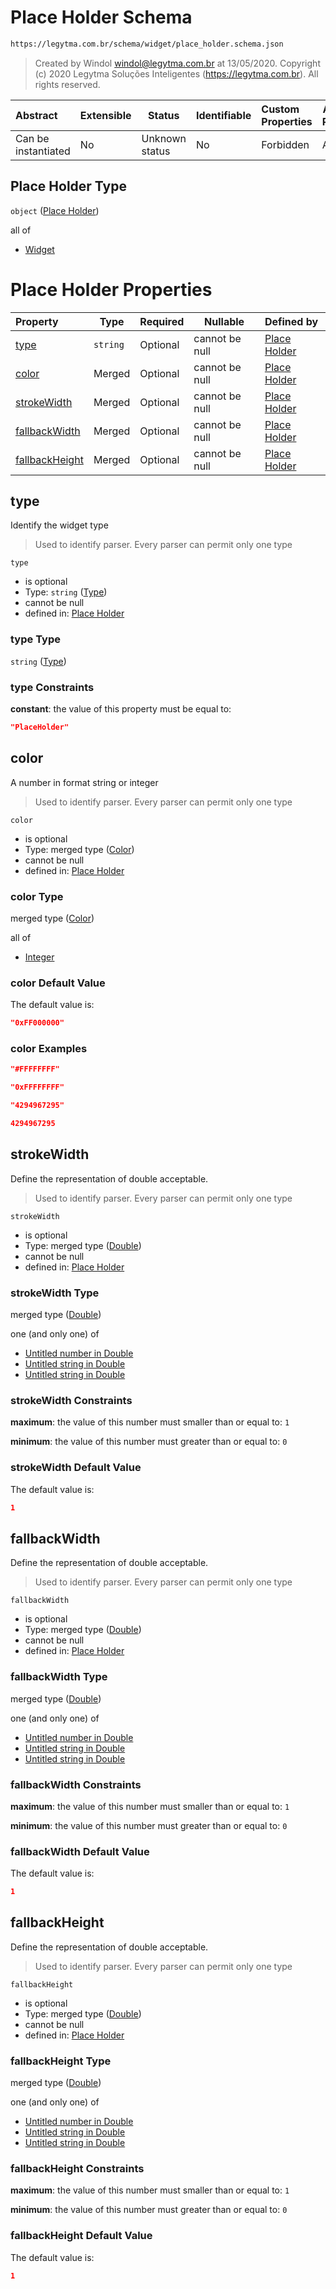 # Place Holder Schema

```txt
https://legytma.com.br/schema/widget/place_holder.schema.json
```




> Created by Windol [windol@legytma.com.br](mailto:windol@legytma.com.br) at 13/05/2020.
> Copyright (c) 2020 Legytma Soluções Inteligentes (<https://legytma.com.br>). All rights reserved.
>

| Abstract            | Extensible | Status         | Identifiable | Custom Properties | Additional Properties | Access Restrictions | Defined In                                                                                   |
| :------------------ | ---------- | -------------- | ------------ | :---------------- | --------------------- | ------------------- | -------------------------------------------------------------------------------------------- |
| Can be instantiated | No         | Unknown status | No           | Forbidden         | Allowed               | none                | [place_holder.schema.json](../schema/widget/place_holder.schema.json "open original schema") |

## Place Holder Type

`object` ([Place Holder](place_holder.md))

all of

-   [Widget](input_decoration-properties-widget-5.md "check type definition")

# Place Holder Properties

| Property                          | Type     | Required | Nullable       | Defined by                                                                                                                            |
| :-------------------------------- | -------- | -------- | -------------- | :------------------------------------------------------------------------------------------------------------------------------------ |
| [type](#type)                     | `string` | Optional | cannot be null | [Place Holder](widget-definitions-type.md "https&#x3A;//legytma.com.br/schema/widget/place_holder.schema.json#/properties/type")      |
| [color](#color)                   | Merged   | Optional | cannot be null | [Place Holder](app_bar_theme-properties-color.md "https&#x3A;//legytma.com.br/schema/color.schema.json#/properties/color")            |
| [strokeWidth](#strokeWidth)       | Merged   | Optional | cannot be null | [Place Holder](app_bar_theme-properties-double.md "https&#x3A;//legytma.com.br/schema/double.schema.json#/properties/strokeWidth")    |
| [fallbackWidth](#fallbackWidth)   | Merged   | Optional | cannot be null | [Place Holder](app_bar_theme-properties-double.md "https&#x3A;//legytma.com.br/schema/double.schema.json#/properties/fallbackWidth")  |
| [fallbackHeight](#fallbackHeight) | Merged   | Optional | cannot be null | [Place Holder](app_bar_theme-properties-double.md "https&#x3A;//legytma.com.br/schema/double.schema.json#/properties/fallbackHeight") |

## type

Identify the widget type


> Used to identify parser. Every parser can permit only one type
>

`type`

-   is optional
-   Type: `string` ([Type](widget-definitions-type.md))
-   cannot be null
-   defined in: [Place Holder](widget-definitions-type.md "https&#x3A;//legytma.com.br/schema/widget/place_holder.schema.json#/properties/type")

### type Type

`string` ([Type](widget-definitions-type.md))

### type Constraints

**constant**: the value of this property must be equal to:

```json
"PlaceHolder"
```

## color

A number in format string or integer


> Used to identify parser. Every parser can permit only one type
>

`color`

-   is optional
-   Type: merged type ([Color](app_bar_theme-properties-color.md))
-   cannot be null
-   defined in: [Place Holder](app_bar_theme-properties-color.md "https&#x3A;//legytma.com.br/schema/color.schema.json#/properties/color")

### color Type

merged type ([Color](app_bar_theme-properties-color.md))

all of

-   [Integer](color-allof-integer.md "check type definition")

### color Default Value

The default value is:

```json
"0xFF000000"
```

### color Examples

```json
"#FFFFFFFF"
```

```json
"0xFFFFFFFF"
```

```json
"4294967295"
```

```json
4294967295
```

## strokeWidth

Define the representation of double acceptable.


> Used to identify parser. Every parser can permit only one type
>

`strokeWidth`

-   is optional
-   Type: merged type ([Double](app_bar_theme-properties-double.md))
-   cannot be null
-   defined in: [Place Holder](app_bar_theme-properties-double.md "https&#x3A;//legytma.com.br/schema/double.schema.json#/properties/strokeWidth")

### strokeWidth Type

merged type ([Double](app_bar_theme-properties-double.md))

one (and only one) of

-   [Untitled number in Double](double-definitions-doublenumber.md "check type definition")
-   [Untitled string in Double](double-definitions-doublestring.md "check type definition")
-   [Untitled string in Double](double-definitions-doubleenum.md "check type definition")

### strokeWidth Constraints

**maximum**: the value of this number must smaller than or equal to: `1`

**minimum**: the value of this number must greater than or equal to: `0`

### strokeWidth Default Value

The default value is:

```json
1
```

## fallbackWidth

Define the representation of double acceptable.


> Used to identify parser. Every parser can permit only one type
>

`fallbackWidth`

-   is optional
-   Type: merged type ([Double](app_bar_theme-properties-double.md))
-   cannot be null
-   defined in: [Place Holder](app_bar_theme-properties-double.md "https&#x3A;//legytma.com.br/schema/double.schema.json#/properties/fallbackWidth")

### fallbackWidth Type

merged type ([Double](app_bar_theme-properties-double.md))

one (and only one) of

-   [Untitled number in Double](double-definitions-doublenumber.md "check type definition")
-   [Untitled string in Double](double-definitions-doublestring.md "check type definition")
-   [Untitled string in Double](double-definitions-doubleenum.md "check type definition")

### fallbackWidth Constraints

**maximum**: the value of this number must smaller than or equal to: `1`

**minimum**: the value of this number must greater than or equal to: `0`

### fallbackWidth Default Value

The default value is:

```json
1
```

## fallbackHeight

Define the representation of double acceptable.


> Used to identify parser. Every parser can permit only one type
>

`fallbackHeight`

-   is optional
-   Type: merged type ([Double](app_bar_theme-properties-double.md))
-   cannot be null
-   defined in: [Place Holder](app_bar_theme-properties-double.md "https&#x3A;//legytma.com.br/schema/double.schema.json#/properties/fallbackHeight")

### fallbackHeight Type

merged type ([Double](app_bar_theme-properties-double.md))

one (and only one) of

-   [Untitled number in Double](double-definitions-doublenumber.md "check type definition")
-   [Untitled string in Double](double-definitions-doublestring.md "check type definition")
-   [Untitled string in Double](double-definitions-doubleenum.md "check type definition")

### fallbackHeight Constraints

**maximum**: the value of this number must smaller than or equal to: `1`

**minimum**: the value of this number must greater than or equal to: `0`

### fallbackHeight Default Value

The default value is:

```json
1
```
